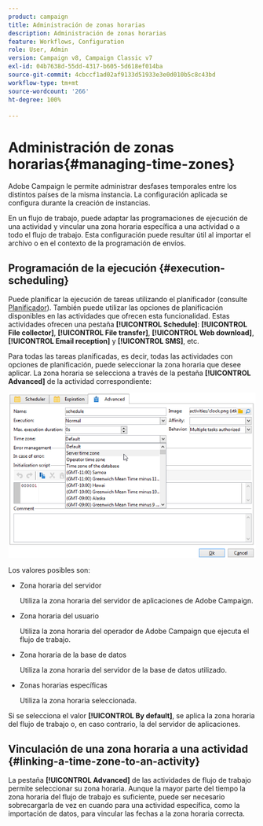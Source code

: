 ```yaml
---
product: campaign
title: Administración de zonas horarias
description: Administración de zonas horarias
feature: Workflows, Configuration
role: User, Admin
version: Campaign v8, Campaign Classic v7
exl-id: 04b7638d-55dd-4317-b605-5d618ef014ba
source-git-commit: 4cbccf1ad02af9133d51933e3e0d010b5c8c43bd
workflow-type: tm+mt
source-wordcount: '266'
ht-degree: 100%

---
```


# Administración de zonas horarias{#managing-time-zones}

Adobe Campaign le permite administrar desfases temporales entre los distintos países de la misma instancia. La configuración aplicada se configura durante la creación de instancias.

En un flujo de trabajo, puede adaptar las programaciones de ejecución de una actividad y vincular una zona horaria específica a una actividad o a todo el flujo de trabajo. Esta configuración puede resultar útil al importar el archivo o en el contexto de la programación de envíos.

## Programación de la ejecución {#execution-scheduling}

Puede planificar la ejecución de tareas utilizando el planificador (consulte [Planificador](scheduler.md)). También puede utilizar las opciones de planificación disponibles en las actividades que ofrecen esta funcionalidad. Estas actividades ofrecen una pestaña **[!UICONTROL Schedule]**: **[!UICONTROL File collector]**, **[!UICONTROL File transfer]**, **[!UICONTROL Web download]**, **[!UICONTROL Email reception]** y **[!UICONTROL SMS]**, etc.

Para todas las tareas planificadas, es decir, todas las actividades con opciones de planificación, puede seleccionar la zona horaria que desee aplicar. La zona horaria se selecciona a través de la pestaña **[!UICONTROL Advanced]** de la actividad correspondiente:

![](assets/wf-timezone-in-a-box.png)

Los valores posibles son:

* Zona horaria del servidor

  Utiliza la zona horaria del servidor de aplicaciones de Adobe Campaign.

* Zona horaria del usuario

  Utiliza la zona horaria del operador de Adobe Campaign que ejecuta el flujo de trabajo.

* Zona horaria de la base de datos

  Utiliza la zona horaria del servidor de la base de datos utilizado.

* Zonas horarias específicas

  Utiliza la zona horaria seleccionada.

Si se selecciona el valor **[!UICONTROL By default]**, se aplica la zona horaria del flujo de trabajo o, en caso contrario, la del servidor de aplicaciones.

## Vinculación de una zona horaria a una actividad {#linking-a-time-zone-to-an-activity}

La pestaña **[!UICONTROL Advanced]** de las actividades de flujo de trabajo permite seleccionar su zona horaria. Aunque la mayor parte del tiempo la zona horaria del flujo de trabajo es suficiente, puede ser necesario sobrecargarla de vez en cuando para una actividad específica, como la importación de datos, para vincular las fechas a la zona horaria correcta.
